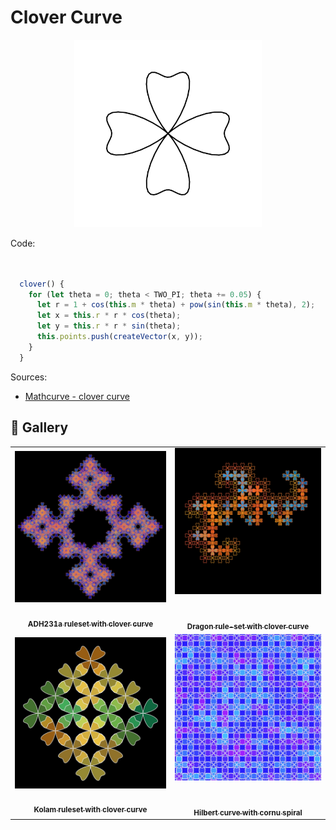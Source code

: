 # Clover Curve

<p align="center"><img src="./assets/shape_images/clover.jpg" alt="cornu spiral" width="300px"></p>

Code:

```JavaScript


  clover() {
    for (let theta = 0; theta < TWO_PI; theta += 0.05) {
      let r = 1 + cos(this.m * theta) + pow(sin(this.m * theta), 2);
      let x = this.r * r * cos(theta);
      let y = this.r * r * sin(theta);
      this.points.push(createVector(x, y));
    }
  }
```

Sources:
- [Mathcurve - clover curve](https://mathcurve.com/courbes2d/ornementales/ornementales.shtml)

## 🌄 Gallery

<!-- IMAGE-LIST:START - Do not remove or modify this section -->
<!-- prettier-ignore-start -->
<!-- markdownlint-disable -->
<table>
  <tbody>
   <tr>
     <td align="center"><a href=""> <img class="img" src="../assets/Ruleset-shape-examples/adh2311a-clover.jpg" alt="ADH231a ruleset with clover curve" style="vertical-align:top;" width="500" /><br /><sub><b><br/>ADH231a ruleset with clover curve</b></sub></a></td>
     <td align="center"><a href=""> <img class="img" src="../assets/Ruleset-shape-examples/dragon-clover.jpg" alt="Dragon rule-set with clover curve" style=" display: block;
    margin-left: auto;
    margin-right: auto;" width="500" /><br /><sub><b><br/>Dragon rule-set with clover curve</b></sub></a></td>
    </tr>
    <tr>
     <td align="center"><a href=""> <img class="img" src="../assets/Ruleset-shape-examples/kolam-clover.jpg" alt="Kolam ruleset with clover curve" style="vertical-align:top;" width="500" /><br /><sub><b><br/>Kolam ruleset with clover curve</b></sub></a></td>
     <td align="center"><a href=""> <img class="img" src="../assets/Ruleset-shape-examples/hillbert-clover.jpg" alt="Hilbert curve with clover curve" style=" display: block;
    margin-left: auto;
    margin-right: auto;" width="500" /><br /><sub><b><br/>Hilbert curve with cornu spiral</b></sub></a></td>
    </tr>



 </tbody>
</table>

<!-- markdownlint-restore -->
<!-- prettier-ignore-end -->

<!-- IMAGE-LIST:END -->
